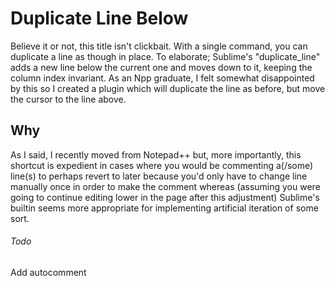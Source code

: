 # Duplicate Line Below
Believe it or not, this title isn't clickbait. With a single command, you can duplicate a line as though in place. 
To elaborate; Sublime's "duplicate_line" adds a new line below the current one and moves down to it, keeping the column index invariant. As an Npp graduate, I felt somewhat disappointed by this so I created a plugin which will duplicate the line as before, but move the cursor to the line above.

## Why
As I said, I recently moved from Notepad++ but, more importantly, this shortcut is expedient in cases where you would be commenting a(/some) line(s) to perhaps revert to later because you'd only have to change line manually once in order to make the comment whereas (assuming you were going to continue editing lower in the page after this adjustment) Sublime's builtin seems more appropriate for implementing artificial iteration of some sort.

###### Todo
Add autocomment